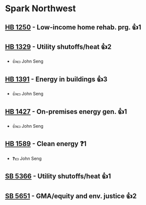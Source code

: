 # Spark Northwest

## [HB 1250](/bill/2023-24/hb/1250/) - Low-income home rehab. prg. 👍1  

## [HB 1329](/bill/2023-24/hb/1329/) - Utility shutoffs/heat 👍2  
* 👍💵 John Seng

## [HB 1391](/bill/2023-24/hb/1391/) - Energy in buildings 👍3  
* 👍💵 John Seng

## [HB 1427](/bill/2023-24/hb/1427/) - On-premises energy gen. 👍1  
* 👍💵 John Seng

## [HB 1589](/bill/2023-24/hb/1589/) - Clean energy   ❓1
* ❓💵 John Seng

## [SB 5366](/bill/2023-24/sb/5366/) - Utility shutoffs/heat 👍1  

## [SB 5651](/bill/2023-24/sb/5651/) - GMA/equity and env. justice 👍2  